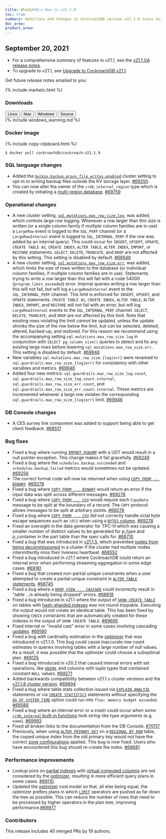 ```yaml
---
title: What&#39;s New in v21.1.9
toc: true
summary: Additions and changes in CockroachDB version v21.1.9 since version v21.1.8
doc_area: 
product_area: 
---
```


## September 20, 2021

- For a comprehensive summary of features in v21.1, see the [v21.1 GA release notes](v21.1.0.html).
- To upgrade to v21.1, see [Upgrade to CockroachDB v21.1](../v21.1/upgrade-cockroach-version.html).

Get future release notes emailed to you:

{% include marketo.html %}


### Downloads

<div id="os-tabs" class="filters clearfix">
    <a href="https://binaries.cockroachdb.com/cockroach-v21.1.9.linux-amd64.tgz"><button id="linux" class="filter-button" data-scope="linux" data-eventcategory="linux-binary-release-notes">Linux</button></a>
    <a href="https://binaries.cockroachdb.com/cockroach-v21.1.9.darwin-10.9-amd64.tgz"><button id="mac" class="filter-button" data-scope="mac" data-eventcategory="mac-binary-release-notes">Mac</button></a>
    <a href="https://binaries.cockroachdb.com/cockroach-v21.1.9.windows-6.2-amd64.zip"><button id="windows" class="filter-button" data-scope="windows" data-eventcategory="windows-binary-release-notes">Windows</button></a>
    <a href="https://binaries.cockroachdb.com/cockroach-v21.1.9.src.tgz"><button id="source" class="filter-button" data-scope="source" data-eventcategory="source-release-notes">Source</button></a>
</div>

<section class="filter-content" data-scope="windows">
{% include windows_warning.md %}
</section>

### Docker image

{% include copy-clipboard.html %}
~~~shell
$ docker pull cockroachdb/cockroach:v21.1.9
~~~


### SQL language changes

- Added the [`bulkio.backup.proxy_file_writes.enabled`](../v21.1/cluster-settings.html) cluster setting to opt-in to writing backup files outside the KV storage layer. [#69250][#69250]
- You can now alter the owner of the `crdb_internal_region` type which is created by initiating a [multi-region database](../v21.1/multiregion-overview.html). [#69759][#69759]

### Operational changes

- A new cluster setting, [`sql.mutations.max_row_size.log`](../v21.1/cluster-settings.html), was added, which controls large row logging. Whenever a row larger than this size is written (or a single column family if multiple column families are in use) a `LargeRow` event is logged to the `SQL_PERF` channel (or a `LargeRowInternal` event is logged to `SQL_INTERNAL_PERF` if the row was added by an internal query). This could occur for `INSERT`, `UPSERT`, `UPDATE`, `CREATE TABLE AS`, `CREATE INDEX`, `ALTER TABLE`, `ALTER INDEX`, `IMPORT`, or `RESTORE` statements. `SELECT`, `DELETE`, `TRUNCATE`, and `DROP` are not affected by this setting. This setting is disabled by default. [#69946][#69946]
- A new cluster setting, [`sql.mutations.max_row_size.err`](../v21.1/cluster-settings.html), was added, which limits the size of rows written to the database (or individual column families, if multiple column families are in use). Statements trying to write a row larger than this will fail with a code 54000 (`program_limit_exceeded`) error. Internal queries writing a row larger than this will not fail, but will log a `LargeRowInternal` event to the `SQL_INTERNAL_PERF` channel. This limit is enforced for `INSERT`, `UPSERT`, and `UPDATE` statements. `CREATE TABLE AS`, `CREATE INDEX`, `ALTER TABLE`, `ALTER INDEX`, `IMPORT`, and `RESTORE` will not fail with an error, but will log `LargeRowInternal` events to the `SQL_INTERNAL_PERF` channel. `SELECT`, `DELETE`, `TRUNCATE`, and `DROP` are not affected by this limit. Note that existing rows violating the limit *cannot* be updated, unless the update shrinks the size of the row below the limit, but *can* be selected, deleted, altered, backed-up, and restored. For this reason we recommend using the accompanying setting `sql.mutations.max_row_size.log` in conjunction with `SELECT pg_column_size()` queries to detect and fix any existing large rows before lowering `sql.mutations.max_row_size.err`. This setting is disabled by default. [#69946][#69946]
- New variables `sql.mutations.max_row_size.{log|err}` were renamed to `sql.guardrails.max_row_size_{log|err}` for consistency with other variables and metrics. [#69946][#69946]
- Added four new metrics: `sql.guardrails.max_row_size_log.count`, `sql.guardrails.max_row_size_log.count.internal`, `sql.guardrails.max_row_size_err.count`, and `sql.guardrails.max_row_size_err.count.internal`. These metrics are incremented whenever a large row violates the corresponding `sql.guardrails.max_row_size_{log|err}` limit. [#69946][#69946]

### DB Console changes

- A CES survey link component was added to support being able to get client feedback. [#68517][#68517]

### Bug fixes

- Fixed a bug where running [`IMPORT PGDUMP`](../v21.1/migrate-from-postgres.html) with a UDT would result in a null pointer exception. This change makes it fail gracefully. [#69249][#69249]
- Fixed a bug where the `schedules.backup.succeeded` and `schedules.backup.failed` metrics would sometimes not be updated. [#69256][#69256]
- The correct format code will now be returned when using [`COPY FROM .. BINARY`](../v21.1/copy-from.html). [#69278][#69278]
- Fixed a bug where [`COPY FROM ... BINARY`](../v21.1/copy-from.html) would return an error if the input data was split across different messages. [#69278][#69278]
- Fixed a bug where [`COPY FROM ... CSV`](../v21.1/copy-from.html) would require each `CopyData` message to be split at the boundary of a record. The `COPY` protocol allows messages to be split at arbitrary points. [#69278][#69278]
- Fixed a bug where [`COPY FROM ... CSV`](../v21.1/copy-from.html) did not correctly handle octal byte escape sequences such as `\011` when using a [`BYTES` column](../v21.1/bytes.html). [#69278][#69278]
- Fixed an oversight in the data generator for TPC-H which was causing a smaller number of distinct values to be generated for p_type and p_container in the part table than the spec calls for. [#68710][#68710]
- Fixed a bug that was introduced in [v21.1.5](v21.1.5.html), which prevented [nodes from being decommissioned](../v21.1/remove-nodes.html) in a cluster if the cluster had multiple nodes intermittently miss their liveness heartbeat. [#68552][#68552]
- Fixed a bug introduced in v21.1 where CockroachDB could return an internal error when performing streaming aggregation in some edge cases. [#69181][#69181]
- Fixed a bug that created non-partial unique constraints when a user attempted to create a partial unique constraint in [`ALTER TABLE` statements](../v21.1/alter-table.html). [#68745][#68745]
- Fixed a bug where a [`DROP VIEW ... CASCADE`](../v21.1/drop-view.html) could incorrectly result in "table ...is already being dropped" errors. [#68618][#68618]
- Fixed a bug introduced in v21.1 where the output of [`SHOW CREATE TABLE`](../v21.1/show-create.html) on tables with [hash-sharded indexes](../v21.1/hash-sharded-indexes.html) was not round-trippable. Executing the output would not create an identical table. This has been fixed by showing `CHECK` constraints that are automatically created for these indexes in the output of `SHOW CREATE TABLE`. [#69695][#69695]
- Fixed internal or "invalid cast" error in some cases involving cascading [updates](../v21.1/update.html). [#69180][#69180]
- Fixed a bug with cardinality estimation in the [optimizer](../v21.1/cost-based-optimizer.html) that was introduced in v21.1.0. This bug could cause inaccurate row count estimates in queries involving tables with a large number of null values. As a result, it was possible that the optimizer could choose a suboptimal plan. [#69125][#69125]
- Fixed a bug introduced in v20.2 that caused internal errors with set operations, like [`UNION`](../v21.1/selection-queries.html#union-combine-two-queries), and columns with tuple types that contained constant `NULL` values. [#69271][#69271]
- Added backwards compatibility between v21.1.x cluster versions and the [v21.1.8 cluster version](v21.1.8.html). [#69894][#69894]
- Fixed a bug where table stats collection issued via [`EXPLAIN ANALYZE`](../v21.1/explain-analyze.html) statements or via [`CREATE STATISTICS`](../v21.1/create-statistics.html) statements without specifying the [`AS OF SYSTEM TIME`](../v21.1/as-of-system-time.html) option could run into `flow: memory budget exceeded`. [#69588][#69588]
- Fixed a bug where an internal error or a crash could occur when some [`crdb_internal` built-in functions](../v21.1/functions-and-operators.html) took string-like type arguments (e.g. `name`). [#69993][#69993]
- Fixed all broken links to the documentation from the DB Console. [#70117][#70117]
- Previously, when using [`ALTER PRIMARY KEY`](../v21.1/alter-primary-key.html) on a [`REGIONAL BY ROW`](../v21.1/multiregion-overview.html) table, the copied unique index from the old primary key would not have the correct [zone configurations](../v21.1/configure-zone.html) applied. This bug is now fixed. Users who have encountered this bug should re-create the index. [#69681][#69681]

### Performance improvements

- Lookup joins on [partial indexes](../v21.1/partial-indexes.html) with [virtual computed columns](../v21.1/computed-columns.html) are not considered by the [optimizer](../v21.1/cost-based-optimizer.html), resulting in more efficient query plans in some cases. [#69110][#69110]
- Updated the [optimizer](../v21.1/cost-based-optimizer.html) cost model so that, all else being equal, the optimizer prefers plans in which [`LIMIT`](../v21.1/limit-offset.html) operators are pushed as far down the tree as possible. This can reduce the number of rows that need to be processed by higher operators in the plan tree, improving performance.[#69977][#69977]

### Contributors

This release includes 40 merged PRs by 19 authors.

[#68509]: https://github.com/cockroachdb/cockroach/pull/68509
[#68517]: https://github.com/cockroachdb/cockroach/pull/68517
[#68552]: https://github.com/cockroachdb/cockroach/pull/68552
[#68618]: https://github.com/cockroachdb/cockroach/pull/68618
[#68710]: https://github.com/cockroachdb/cockroach/pull/68710
[#68745]: https://github.com/cockroachdb/cockroach/pull/68745
[#69110]: https://github.com/cockroachdb/cockroach/pull/69110
[#69125]: https://github.com/cockroachdb/cockroach/pull/69125
[#69180]: https://github.com/cockroachdb/cockroach/pull/69180
[#69181]: https://github.com/cockroachdb/cockroach/pull/69181
[#69249]: https://github.com/cockroachdb/cockroach/pull/69249
[#69250]: https://github.com/cockroachdb/cockroach/pull/69250
[#69256]: https://github.com/cockroachdb/cockroach/pull/69256
[#69271]: https://github.com/cockroachdb/cockroach/pull/69271
[#69278]: https://github.com/cockroachdb/cockroach/pull/69278
[#69305]: https://github.com/cockroachdb/cockroach/pull/69305
[#69588]: https://github.com/cockroachdb/cockroach/pull/69588
[#69695]: https://github.com/cockroachdb/cockroach/pull/69695
[#69759]: https://github.com/cockroachdb/cockroach/pull/69759
[#69894]: https://github.com/cockroachdb/cockroach/pull/69894
[#69946]: https://github.com/cockroachdb/cockroach/pull/69946
[#69977]: https://github.com/cockroachdb/cockroach/pull/69977
[#69993]: https://github.com/cockroachdb/cockroach/pull/69993
[#70117]: https://github.com/cockroachdb/cockroach/pull/70117
[#69681]: https://github.com/cockroachdb/cockroach/pull/69681
[5c9ab2a9f]: https://github.com/cockroachdb/cockroach/commit/5c9ab2a9f
[df88282e3]: https://github.com/cockroachdb/cockroach/commit/df88282e3

